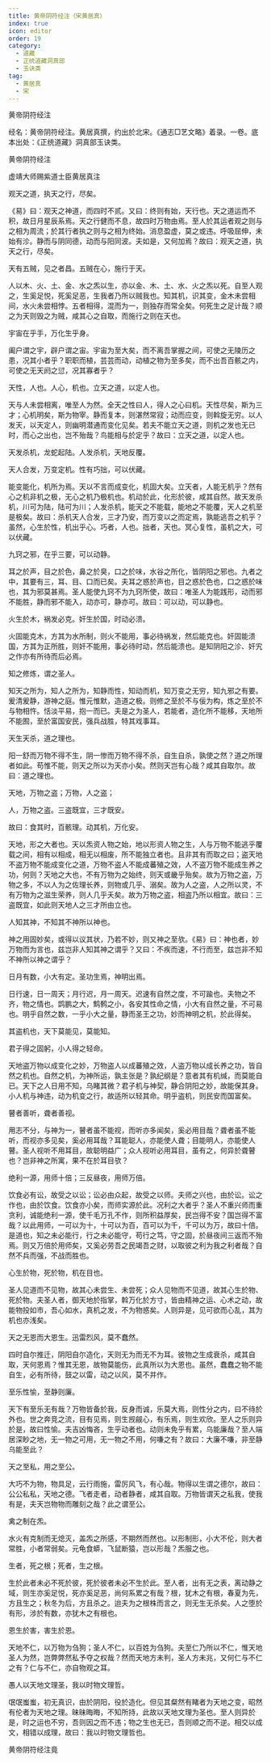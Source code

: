 ```yaml
---
title: 黄帝阴符经注（宋黄居真）
index: true
icon: editor
order: 19
category:
  - 道藏
  - 正统道藏洞真部
  - 玉诀类
tag:
  - 黄居真
  - 宋
---
```


黄帝阴符经注  

经名：黄帝阴符经注。黄居真撰，约出於北宋。《通志□艺文略》着录。一卷。底本出处：《正统道藏》洞真部玉诀类。  

黄帝阴符经注  

虚靖大师赐紫道士臣黄居真注  

观天之道，执天之行，尽矣。  

《易》曰：观天之神道，而四时不贰。又曰：终则有始，天行也。天之道运而不积，故日月星辰系焉。天之行健而不息，故四时万物由焉。至人於其运者观之则与之相为周流；於其行者执之则与之相为终始。消息盈虚，莫之或违。呼吸屈伸，未始有沴。静而与阴同德，动而与阳同波。夫如是，又何加焉？故曰：观天之道，执天之行，尽矣。  

天有五贼，见之者昌。五贼在心，施行于天。  

人以木、火、土、金、水之炁以生，亦以金、木、土、水、火之炁以死。自至人观之，生奚足悦，死奚足恶，生我者乃所以贼我也。知其机，识其变，金木未尝相间，水火未尝相悖。五者相得，混而为一，则独存而常全矣。何死生之足计哉？顺之为天则毁之为贼，咸其心之自取，而施行之则在天也。  

宇宙在乎手，万化生乎身。  

阖户谓之宇，辟户谓之宙。宇宙为至大矣，而不离吾掌握之间，可使之无陵历之患，况其小者乎？职职而植，芸芸而动，动植之物为至多矣，而不出吾百骸之内，可使之无天阏之愆，况其寡者乎？  

天性，人也。人心，机也。立天之道，以定人也。  

天与人未尝相离，唯至人为然。全天之性曰人，得人之心曰机。天性尽矣，斯为三才；心机明矣，斯为物宰。静而复本，则湛然常寂；动而应变，则斡旋无穷。以人发天，以天定人，则幽明潜通而变化见矣。若夫不能立天之道，则机之发也无已时，而心之出也，岂不殆哉？鸟能相与於定乎？故曰：立天之道，以定人也。  

天发杀机，龙蛇起陆。人发杀机，天地反覆。  

天人合发，万变定机。性有巧拙，可以伏藏。  

能变能化，机所为焉。天以不言而成变化，机固大矣。立天者，人能无机乎？然有心之机非机之极，无心之机乃极机也。机动於此，化形於彼，咸其自然。故天发杀机，川可为陆，陆可为川；人发杀机，能天之不能载，能地之不能覆，天人之机至是极矣。故曰：杀机天人合发，三才乃安，而万变以之而定焉，孰能逃吾之机乎？虽然，心生於性，机出乎心。巧者，人也。拙者，天也。冥心复性，虽机之大，可以伏藏。  

九窍之邪，在乎三要，可以动静。  

耳之於声，目之於色，鼻之於臭，口之於味，水谷之所化，皆阴阳之邪也。九者之中，其要有三，耳、目、口而已矣。夫耳之惑於声也，目之惑於色也，口之惑於味也，其为邪莫甚焉。圣人能使九窍不为九窍所使，故曰：唯圣人为能践形，动而邪不能胜，静而邪不能入，动亦可，静亦可。故曰：可以动，可以静也。  

火生於木，祸发必克。奸生於国，时动必溃。  

火固能克木，方其为水所制，则火不能用，事必待祸发，然后能克也。奸固能溃国，方其为正所胜，则奸不能用，事必待时动，然后能溃也。是知阴阳之沴、奸宄之作亦有所待而后必焉。  

知之修炼，谓之圣人。  

知天之所为，知人之所为，知静而性，知动而机，知万变之无穷，知九邪之有要。爰清爰静，游神之庭。惟元惟默，造道之极。则修之至於不与佞为构，炼之至於不与物相忤。恬淡平易，抱一而已。夫是之为圣人，若能者，造化所不能移，天地所不能囿，至於富国安民，强兵战胜，特其戏事耳。  

天生天杀，道之理也。  

阳一舒而万物不得不生，阴一惨而万物不得不杀，自生自杀，孰使之然？道之所理者如此。苟惟不能，则天之所以为天亦小矣。然则天岂有心哉？咸其自取尔。故曰：道之理也。  

天地，万物之盗；万物，人之盗；  

人，万物之盗。三盗既宜，三才既安。  

故曰：食其时，百骸理。动其机，万化安。  

天地，形之大者也。天以炁资人物之始，地以形资人物之生，人与万物不能逃乎覆载之间，相有以相成，相无以相废，所不能独立者也。且非其有而取之曰；盗天地不盗万物不能成变化之道，万物不盗人不能成蕃殖之效，人不盗万物不能成生养之功，何则？天地之大也，不有万物为之始终，则天或畿乎殆矣。故为万物之盗，万物之多，不以人为之佐理长养，则物或几乎、溺矣。故为人之盗，人之所以灵，不有万物为之滋生荣养，则人几乎夭矣。故为万物之盗，相盗乃所以相宜。故曰：三盗既宜，如此则天地人之三才所由立也。  

人知其神，不知其不神所以神也。  

神之用固妙矣，或得以议其状，乃若不妙，则又神之至欤。《易》曰：神也者，妙万物而为言也，兹岂非人知其神之谓乎？又曰：不疾而速，不行而至，兹岂非不知不神所以神之谓乎？  

日月有数，小大有定。圣功生焉，神明出焉。  

日行速，日一周天；月行迟，月一周天。迟速有自然之度，不可踰也。夫物之不齐，物之情也。鹍鹏之大，鹪鹩之小，各安其性命之情，小大有自然之量，不可易也。明乎自然之数，一乎小大之量，静而圣王之功，妙而神明之机，於此得矣。  

其盗机也，天下莫能见，莫能知。  

君子得之固躬，小人得之轻命。  

天地盗万物以成变化之妙，万物盗人以成蕃殖之效，人盗万物以成长养之功，皆自然之机也。自然之机，为神所运，孰主张是？孰纪纲是？意者其有机缄，而莫能自已。天下之人日用不知，乌睹其微？君子机与神契，静合阴阳之妙，故能保其身。小人机与神违，动为机变之行，故适所以轻其命。明乎盗机，则民安而国富矣。  

瞽者善听，聋者善视。  

用志不分，与神为一，瞽者虽不能视，而听亦多闻矣，奚必用目哉？聋者虽不能听，而视亦多见矣，奚必用耳哉？耳能聪人，亦能使人聋；目能明人，亦能使人瞽。圣人视听不用耳目，故聪明益广；众人视听必用耳目，虽有之，何异於聋瞽也？岂非神之所寓，果不在於耳目欤？  

绝利一源，用师十倍；三反昼夜，用师万倍。  

饮食必有讼，故受之以讼；讼必由众起，故受之以师。夫师之兴也，由於讼。讼之作也，由於饮食。饮食亦小矣，而师实源於此。况利之大者乎？圣人不重兴师而重贪利，诚能绝利一源，使千毛万孔不作，则所积益厚矣，民岂得不安？国岂得不富哉？以此用师，一可以为十，十可以为百，百可以为千，千可以为万，故曰十倍。是道也，知之未必能行，行之未必能守，苟行之笃，守之固，於昼夜间三返而不殆焉。则又万倍於用师矣，又奚必劳吾之民竭吾之财，以取彼之利为我之利者哉？自然不兵而强，不战而胜也。  

心生於物，死於物，机在目也。  

圣人见道而不见物，故其心未尝生、未尝死；众人见物而不见道，故其心生於物、死於物。夫圣人者，御天地於指掌，斡万化於方寸，皆由精神之运、心术之动，故能物投如市，吾心如水，真机之发，不为物惑矣。人则异是，见可欲而心乱，其为机也亦浅矣。  

天之无恩而大恩生。迅雷烈风，莫不蠢然。  

四时自尔推迁，阴阳自尔造化，天则无为而无不为耳。彼物之生成衰杀，咸其自取，天何恩焉？惟其无恩，故物莫能伤，此真所以为大恩也。虽然，蠢蠢之物不能自生，必有所待，鼓之以雷，动之以风，莫不并作。  

至乐性愉，至静则廉。  

天下有至乐无有哉？万物皆备於我，反身而诚，乐莫大焉，则性分之内，曰不待於外也。世之奔竞之流，目有见焉，则生觊觎心，有乐焉，则生欢欣。至人之乐则异於是，故曰性愉。夫吉凶悔吝，生乎动者也。动则未免乎有累，乌能廉哉？至人端居深眇之地，无一物之可用，无一物之不用，何嗛之有？故曰：大廉不嗛，非至静乌能至此？  

天之至私，用之至公。  

大巧不为物，物具足，云行雨施，雷厉风飞，有心哉。物得以生谓之德尔，故曰：公公私私，天地之德。飞者走者，动者静者，咸其自取。万物皆谓天之私我，使我有是，夫天岂物物而雕刻之哉？此之谓至公。  

禽之制在炁。  

水火有克制而无熄灭，盖炁之所感，不期然而然也。以形制形，小大不伦，则大者常胜，小者常弱矣。元龟食蟒，飞鼠断猿，岂以形哉？炁服之也。  

生者，死之根；死者，生之根。  

生於此者未必不死於彼，死於彼者未必不生於此。至人者，出有无之表，离动静之域，则生亦奚足悦，死亦奚足恶，尚何系累之有哉？根，犹木之有根，春夏为先，方且生之；秋冬为后，方且杀之。迨夫为之根株而言之，则无生无杀矣。人之堕於有形，涉於有数，亦犹木之有根也。  

恩生於害，害生於恩。  

天地不仁，以万物为刍狗；圣人不仁，以百姓为刍狗。夫至仁乃所以不仁，惟天地圣人为然，岂弊弊然私予夺之权哉？然而天地方未判，圣人方未兆，又何仁与不仁之有？仁与不仁，亦自物观之耳。  

愚人以天地文理圣，我以时物文理哲。  

氓氓蚩蚩，初无真识，由於阴阳，役於造化。但见其粲然有睹者为天地之变，昭然有伦者为天地之理。昧昧晦晦，不知所持，此故以天地文理为圣也。至人则异於是，时之运也不穷，吾则因之而不违；物之生也无已，吾则顺之而不逆。相交以成文，相错以成理，故曰：我以时物文理哲也。  

黄帝阴符经注竟  
